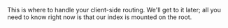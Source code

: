 This is where to handle your client-side routing. We'll get to it later;
all you need to know right now is that our index is mounted on the root.
